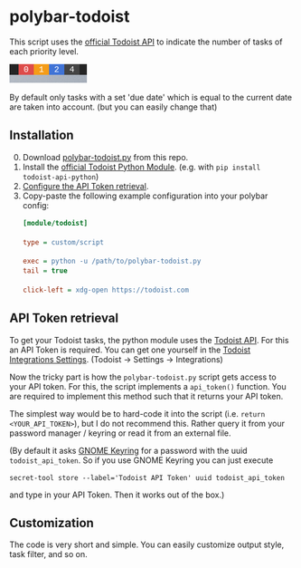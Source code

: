 # polybar-todoist

This script uses the [official Todoist API](https://developer.todoist.com/) to indicate the number of tasks of each priority level.

![screenshot_todoist_module](screenshots/module.png)

By default only tasks with a set 'due date' which is equal to the current date are taken into account. (but you can easily change that)

## Installation

0. Download [polybar-todoist.py](https://raw.githubusercontent.com/jbirnick/polybar-todoist/master/polybar-todoist.py) from this repo.
1. Install the [official Todoist Python Module](https://github.com/Doist/todoist-api-python). (e.g. with `pip install todoist-api-python`)
2. [Configure the API Token retrieval](#api-token-retrieval).
3. Copy-paste the following example configuration into your polybar config:
   ```ini
   [module/todoist]

   type = custom/script

   exec = python -u /path/to/polybar-todoist.py
   tail = true

   click-left = xdg-open https://todoist.com
   ```

## API Token retrieval

To get your Todoist tasks, the python module uses the [Todoist API](https://developer.todoist.com/). For this an API Token is required.
You can get one yourself in the [Todoist Integrations Settings](https://todoist.com/prefs/integrations). (Todoist -> Settings -> Integrations)

Now the tricky part is how the `polybar-todoist.py` script gets access to your API token. For this, the script implements a `api_token()` function.
You are required to implement this method such that it returns your API token.

The simplest way would be to hard-code it into the script (i.e. `return <YOUR_API_TOKEN>`), but I do not recommend this.
Rather query it from your password manager / keyring or read it from an external file.

(By default it asks [GNOME Keyring](https://wiki.archlinux.org/index.php/GNOME/Keyring) for a password with the uuid `todoist_api_token`. So if you use GNOME Keyring you can just execute
```
secret-tool store --label='Todoist API Token' uuid todoist_api_token
```
and type in your API Token. Then it works out of the box.)

## Customization

The code is very short and simple. You can easily customize output style, task filter, and so on.
